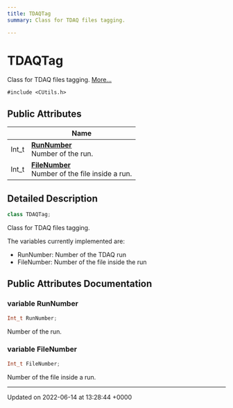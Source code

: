 ```yaml
---
title: TDAQTag
summary: Class for TDAQ files tagging. 

---
```


# TDAQTag



Class for TDAQ files tagging.  [More...](#detailed-description)


`#include <CUtils.h>`

## Public Attributes

|                | Name           |
| -------------- | -------------- |
| Int_t | **[RunNumber](/Classes/classTDAQTag.md#variable-runnumber)** <br>Number of the run.  |
| Int_t | **[FileNumber](/Classes/classTDAQTag.md#variable-filenumber)** <br>Number of the file inside a run.  |

## Detailed Description

```cpp
class TDAQTag;
```

Class for TDAQ files tagging. 

The variables currently implemented are:

* RunNumber: Number of the TDAQ run
* FileNumber: Number of the file inside the run 

## Public Attributes Documentation

### variable RunNumber

```cpp
Int_t RunNumber;
```

Number of the run. 

### variable FileNumber

```cpp
Int_t FileNumber;
```

Number of the file inside a run. 

-------------------------------

Updated on 2022-06-14 at 13:28:44 +0000